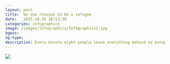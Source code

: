 ```yaml
---
layout: post
title:  No one chooses to be a refugee
date:   2015-10-26 10:53:36
categories: infographics
image: /images/infographics/Infographics1.jpg
bgpos:
og-type:
description: Every minute eight people leave everything behind to escape war, persecution or terror.
---
```


<img src="{{page.image}}">